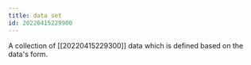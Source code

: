 ```yaml
---
title: data set
id: 20220415229900
---
```


A collection of [[20220415229300]] data which is defined based on the data's form. 
